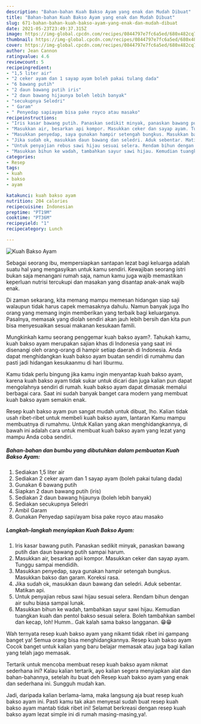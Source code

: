 ```yaml
---
description: "Bahan-bahan Kuah Bakso Ayam yang enak dan Mudah Dibuat"
title: "Bahan-bahan Kuah Bakso Ayam yang enak dan Mudah Dibuat"
slug: 671-bahan-bahan-kuah-bakso-ayam-yang-enak-dan-mudah-dibuat
date: 2021-05-23T23:49:37.315Z
image: https://img-global.cpcdn.com/recipes/0844797e7fc6a5ed/680x482cq70/kuah-bakso-ayam-foto-resep-utama.jpg
thumbnail: https://img-global.cpcdn.com/recipes/0844797e7fc6a5ed/680x482cq70/kuah-bakso-ayam-foto-resep-utama.jpg
cover: https://img-global.cpcdn.com/recipes/0844797e7fc6a5ed/680x482cq70/kuah-bakso-ayam-foto-resep-utama.jpg
author: Jean Cannon
ratingvalue: 4.6
reviewcount: 5
recipeingredient:
- "1,5 liter air"
- "2 ceker ayam dan 1 sayap ayam boleh pakai tulang dada"
- "6 bawang putih"
- "2 daun bawang putih iris"
- "2 daun bawang hijaunya boleh lebih banyak"
- "secukupnya Seledri"
- " Garam"
- " Penyedap sapiayam bisa pake royco atau masako"
recipeinstructions:
- "Iris kasar bawang putih. Panaskan sedikit minyak, panaskan bawang putih dan daun bawang putih sampai harum."
- "Masukkan air, besarkan api kompor. Masukkan ceker dan sayap ayam. Tunggu sampai mendidih."
- "Masukkan penyedap, saya gunakan hampir setengah bungkus. Masukkan bakso dan garam. Koreksi rasa."
- "Jika sudah ok, masukkan daun bawang dan seledri. Aduk sebentar. Matikan api."
- "Untuk penyajian rebus sawi hijau sesuai selera. Rendam bihun dengan air suhu biasa sampai lunak."
- "Masukkan bihun ke wadah, tambahkan sayur sawi hijau. Kemudian tuangkan kuah dan pentol bakso sesuai selera. Boleh tambahkan sambel dan kecap, loh! Humm.. Gak kalah sama bakso langganan. 😁😁"
categories:
- Resep
tags:
- kuah
- bakso
- ayam

katakunci: kuah bakso ayam 
nutrition: 204 calories
recipecuisine: Indonesian
preptime: "PT19M"
cooktime: "PT36M"
recipeyield: "1"
recipecategory: Lunch

---
```



![Kuah Bakso Ayam](https://img-global.cpcdn.com/recipes/0844797e7fc6a5ed/680x482cq70/kuah-bakso-ayam-foto-resep-utama.jpg)

Sebagai seorang ibu, mempersiapkan santapan lezat bagi keluarga adalah suatu hal yang mengasyikan untuk kamu sendiri. Kewajiban seorang istri bukan saja menangani rumah saja, namun kamu juga wajib memastikan keperluan nutrisi tercukupi dan masakan yang disantap anak-anak wajib enak.

Di zaman  sekarang, kita memang mampu memesan hidangan siap saji walaupun tidak harus capek memasaknya dahulu. Namun banyak juga lho orang yang memang ingin memberikan yang terbaik bagi keluarganya. Pasalnya, memasak yang diolah sendiri akan jauh lebih bersih dan kita pun bisa menyesuaikan sesuai makanan kesukaan famili. 



Mungkinkah kamu seorang penggemar kuah bakso ayam?. Tahukah kamu, kuah bakso ayam merupakan sajian khas di Indonesia yang saat ini disenangi oleh orang-orang di hampir setiap daerah di Indonesia. Anda dapat menghidangkan kuah bakso ayam buatan sendiri di rumahmu dan pasti jadi hidangan kesukaanmu di hari liburmu.

Kamu tidak perlu bingung jika kamu ingin menyantap kuah bakso ayam, karena kuah bakso ayam tidak sukar untuk dicari dan juga kalian pun dapat mengolahnya sendiri di rumah. kuah bakso ayam dapat dimasak memalui berbagai cara. Saat ini sudah banyak banget cara modern yang membuat kuah bakso ayam semakin enak.

Resep kuah bakso ayam pun sangat mudah untuk dibuat, lho. Kalian tidak usah ribet-ribet untuk membeli kuah bakso ayam, lantaran Kamu mampu membuatnya di rumahmu. Untuk Kalian yang akan menghidangkannya, di bawah ini adalah cara untuk membuat kuah bakso ayam yang lezat yang mampu Anda coba sendiri.

<!--inarticleads1-->

##### Bahan-bahan dan bumbu yang dibutuhkan dalam pembuatan Kuah Bakso Ayam:

1. Sediakan 1,5 liter air
1. Sediakan 2 ceker ayam dan 1 sayap ayam (boleh pakai tulang dada)
1. Gunakan 6 bawang putih
1. Siapkan 2 daun bawang putih (iris)
1. Sediakan 2 daun bawang hijaunya (boleh lebih banyak)
1. Sediakan secukupnya Seledri
1. Ambil  Garam
1. Gunakan  Penyedap sapi/ayam bisa pake royco atau masako




<!--inarticleads2-->

##### Langkah-langkah menyiapkan Kuah Bakso Ayam:

1. Iris kasar bawang putih. Panaskan sedikit minyak, panaskan bawang putih dan daun bawang putih sampai harum.
1. Masukkan air, besarkan api kompor. Masukkan ceker dan sayap ayam. Tunggu sampai mendidih.
1. Masukkan penyedap, saya gunakan hampir setengah bungkus. Masukkan bakso dan garam. Koreksi rasa.
1. Jika sudah ok, masukkan daun bawang dan seledri. Aduk sebentar. Matikan api.
1. Untuk penyajian rebus sawi hijau sesuai selera. Rendam bihun dengan air suhu biasa sampai lunak.
1. Masukkan bihun ke wadah, tambahkan sayur sawi hijau. Kemudian tuangkan kuah dan pentol bakso sesuai selera. Boleh tambahkan sambel dan kecap, loh! Humm.. Gak kalah sama bakso langganan. 😁😁




Wah ternyata resep kuah bakso ayam yang nikamt tidak ribet ini gampang banget ya! Semua orang bisa menghidangkannya. Resep kuah bakso ayam Cocok banget untuk kalian yang baru belajar memasak atau juga bagi kalian yang telah jago memasak.

Tertarik untuk mencoba membuat resep kuah bakso ayam nikmat sederhana ini? Kalau kalian tertarik, ayo kalian segera menyiapkan alat dan bahan-bahannya, setelah itu buat deh Resep kuah bakso ayam yang enak dan sederhana ini. Sungguh mudah kan. 

Jadi, daripada kalian berlama-lama, maka langsung aja buat resep kuah bakso ayam ini. Pasti kamu tak akan menyesal sudah buat resep kuah bakso ayam mantab tidak ribet ini! Selamat berkreasi dengan resep kuah bakso ayam lezat simple ini di rumah masing-masing,ya!.

